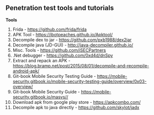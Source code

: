 ## Penetration test tools and tutorials

**Tools**
1. Frida - <https://github.com/frida/frida>
1. APK Tool - <https://ibotpeaches.github.io/Apktool/>
1. Decompile dex to jar - <https://github.com/pxb1988/dex2jar>
1. Decompile java (JD-GUI) - <http://java-decompiler.github.io/>
1. Misc. Tools - <https://github.com/iSECPartners>
1. .Net debugger - <https://github.com/0xd4d/dnSpy>
1. Extract and repack an APK - <https://blog.bramp.net/post/2015/08/01/decompile-and-recompile-android-apk/>
1. Git-book Mobile Security Testing Guide - <https://mobile-security.gitbook.io/mobile-security-testing-guide/overview/0x03-overview/>
1. Git-book Mobile Security Guide - <https://mobile-security.gitbook.io/masvs//>
1. Download apk from google play store - <https://apkcombo.com/>
1. Decompile apk to java directly - <https://github.com/skylot/jadx>
